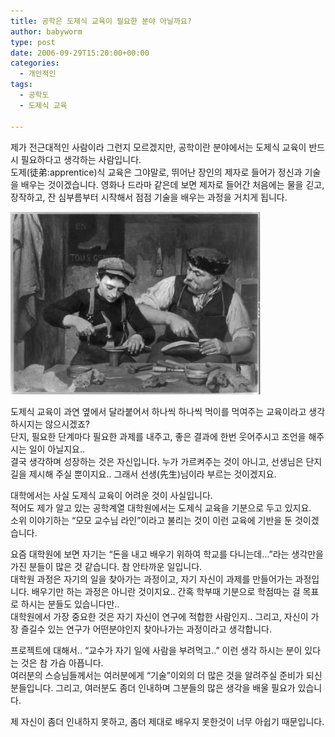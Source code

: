 ```yaml
---
title: 공학은 도제식 교육이 필요한 분야 아닐까요?
author: babyworm
type: post
date: 2006-09-29T15:20:00+00:00
categories:
  - 개인적인
tags:
  - 공학도
  - 도제식 교육

---
```

제가 전근대적인 사람이라 그런지 모르겠지만, 공학이란 분야에서는 도제식 교육이 반드시 필요하다고 생각하는 사람입니다.<br>
도제(徒弟:apprentice)식 교육은 그야말로, 뛰어난 장인의 제자로 들어가 정신과 기술을 배우는 것이겠습니다. 영화나 드라마 같은데 보면 제자로 들어간 처음에는 물을 긷고, 장작하고, 잔 심부름부터 시작해서 점점 기술을 배우는 과정을 거치게 됩니다.

<img src="featured_apprenticeship.jpg" width=400>

도제식 교육이 과연 옆에서 달라붙어서 하나씩 하나씩 먹이를 먹여주는 교육이라고 생각하시지는 않으시겠죠?<br>
단지, 필요한 단계마다 필요한 과제를 내주고, 좋은 결과에 한번 웃어주시고 조언을 해주시는 일이 아닐지요..<br>
결국 생각하며 성장하는 것은 자신입니다. 누가 가르켜주는 것이 아니고, 선생님은 단지 길을 제시해 주실 뿐이지요.. 그래서 선생(先生)님이라 부르는 것이겠지요.

대학에서는 사실 도제식 교육이 어려운 것이 사실입니다.<br>
적어도 제가 알고 있는 공학계열 대학원에서는 도제식 교육을 기분으로 두고 있지요.<br>
소위 이야기하는 “모모 교수님 라인”이라고 불리는 것이 이런 교육에 기반을 둔 것이겠습니다.

요즘 대학원에 보면 자기는 “돈을 내고 배우기 위하여 학교를 다니는데…”라는 생각만을 가진 분들이 많은 것 같습니다. 참 안타까운 일입니다.<br>
대학원 과정은 자기의 일을 찾아가는 과정이고, 자기 자신이 과제를 만들어가는 과정입니다. 배우기만 하는 과정은 아니란 것이지요.. 간혹 학부때 기분으로 학점따는 걸 목표로 하시는 분들도 있습니다만..<br>
대학원에서 가장 중요한 것은 자기 자신이 연구에 적합한 사람인지.. 그리고, 자신이 가장 즐길수 있는 연구가 어떤분야인지 찾아나가는 과정이라고 생각합니다.

프로젝트에 대해서.. “교수가 자기 일에 사람을 부려먹고..” 이런 생각 하시는 분이 있다는 것은 참 가슴 아픕니다.<br>
여러분의 스승님들께서는 여러분에게 “기술”이외의 더 많은 것을 알려주실 준비가 되신 분들입니다. 그리고, 여러분도 좀더 인내하며 그분들의 많은 생각을 배울 필요가 있습니다.

제 자신이 좀더 인내하지 못하고, 좀더 제대로 배우지 못한것이 너무 아쉽기 때문입니다.
